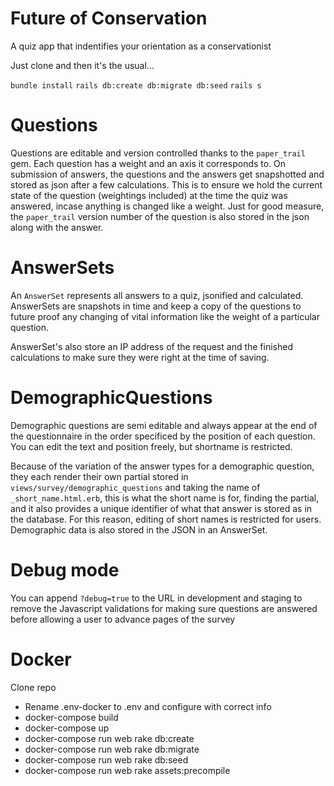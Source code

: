 # Future of Conservation

A quiz app that indentifies your orientation as a conservationist

Just clone and then it's the usual...

`bundle install`
`rails db:create db:migrate db:seed`
`rails s`


# Questions

Questions are editable and version controlled thanks to the `paper_trail` gem. Each question has a weight and an axis it corresponds to.
On submission of answers, the questions and the answers get snapshotted and stored as json after a few calculations. This is to ensure we hold
the current state of the question (weightings included) at the time the quiz was answered, incase anything is changed like a weight.
Just for good measure, the `paper_trail` version number of the question is also stored in the json along with the answer.

# AnswerSets

An `AnswerSet` represents all answers to a quiz, jsonified and calculated. AnswerSets are snapshots in time and keep a copy of the questions to future proof any changing of vital information like the weight of a particular question.

AnswerSet's also store an IP address of the request and the finished calculations to make sure they were right at the time of saving.

# DemographicQuestions

Demographic questions are semi editable and always appear at the end of the questionnaire in the order specificed by the position of each question. You can edit the text and position freely, but shortname is restricted.

Because of the variation of the answer types for a demographic question, they each render their own partial stored in `views/survey/demographic_questions` and taking the name of `_short_name.html.erb`, this is what the short name is for, finding the partial, and it also provides a unique identifier of what that answer is stored as in the database. For this reason, editing of short names is restricted for users. Demographic data is also stored in the JSON in an AnswerSet.

# Debug mode

You can append `?debug=true` to the URL in development and staging to remove the Javascript validations for making sure questions are answered before allowing a user to advance pages of the survey

# Docker


Clone repo

* Rename .env-docker to .env and configure with correct info
* docker-compose build
* docker-compose up
* docker-compose run web rake db:create
* docker-compose run web rake db:migrate
* docker-compose run web rake db:seed
* docker-compose run web rake assets:precompile



